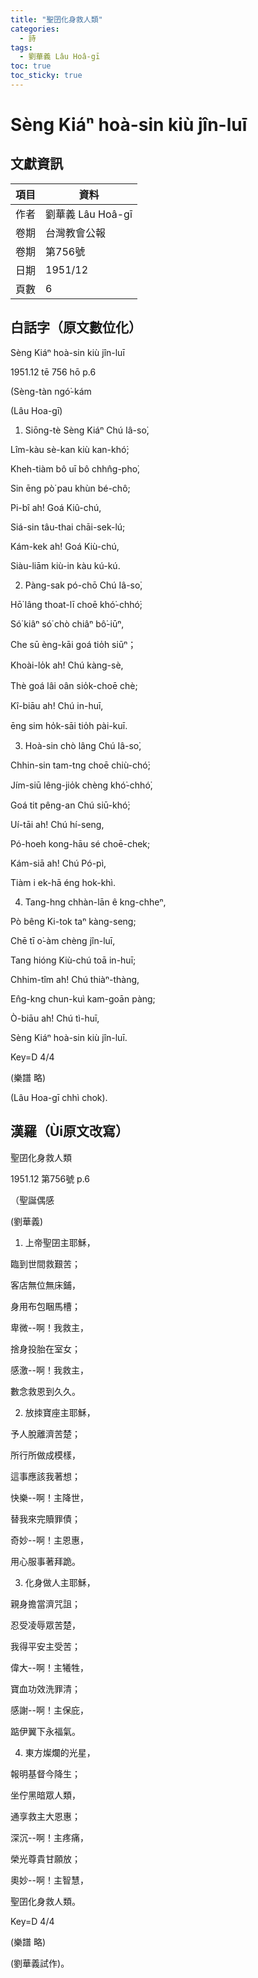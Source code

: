 ```yaml
---
title: "聖囝化身救人類"
categories:
  - 詩
tags:
  - 劉華義 Lâu Hoâ-gī
toc: true
toc_sticky: true
---
```


# Sèng Kiáⁿ hoà-sin kiù jîn-luī

## 文獻資訊

| 項目 | 資料 |
|---|---|
| 作者 | 劉華義 Lâu Hoâ-gī |
| 卷期 | 台灣教會公報 |
| 卷期 | 第756號 |
| 日期 | 1951/12 |
| 頁數 | 6 |

## 白話字（原文數位化）

Sèng Kiáⁿ hoà-sin kiù jîn-luī

1951.12 tē 756 hō p.6

(Sèng-tàn ngó͘-kám

(Lâu Hoa-gī)

1. Siōng-tè Sèng Kiáⁿ Chú Iâ-so͘,

Lîm-kàu sè-kan kiù kan-khó͘;

Kheh-tiàm bô uī bô chhn̂g-pho͘,

Sin ēng pò͘ pau khùn bé-chô;

Pi-bî ah! Goá Kiû-chú,

Siá-sin tâu-thai chāi-sek-lú;

Kám-kek ah! Goá Kiù-chú,

Siàu-liām kiù-in kàu kú-kú.

2. Pàng-sak pó-chō Chú Iâ-so͘,

Hō͘ lâng thoat-lī choē khó͘-chhó͘;

Só͘ kiâⁿ só͘ chò chiâⁿ bô͘-iūⁿ,

Che sū èng-kāi goá tio̍h siūⁿ；

Khoài-lo̍k ah! Chú kàng-sè,

Thè goá lâi oân sio̍k-choē chè;

Kî-biāu ah! Chú in-huī,

ēng sim ho̍k-sāi tio̍h pài-kuī.

3. Hoà-sin chò lâng Chú Iâ-so͘,

Chhin-sin tam-tng choē chiù-chó͘;

Jím-siū lêng-jio̍k chèng khó͘-chhó͘,

Goá tit pêng-an Chú siū-khó͘;

Uí-tāi ah! Chú hí-seng,

Pó-hoeh kong-hāu sé choē-chek;

Kám-siā ah! Chú Pó-pì,

Tiàm i ek-hā éng hok-khì.

4. Tang-hng chhàn-lān ê kng-chheⁿ,

Pò bêng Ki-tok taⁿ kàng-seng;

Chē tī o͘-àm chèng jîn-luī,

Tang hióng Kiù-chú toā in-huī;

Chhim-tîm ah! Chú thiàⁿ-thàng,

En̂g-kng chun-kuì kam-goān pàng;

Ò-biāu ah! Chú tì-huī,

Sèng Kiáⁿ hoà-sin kiù jîn-luī.

Key=D 4/4

(樂譜 略)

(Lâu Hoa-gī chhì chok).

## 漢羅（Ùi原文改寫）

聖囝化身救人類

1951.12 第756號 p.6

（聖誕偶感

(劉華義)

1. 上帝聖囝主耶穌，

臨到世間救艱苦；

客店無位無床鋪，

身用布包睏馬槽；

卑微--啊！我救主，

捨身投胎在室女；

感激--啊！我救主，

數念救恩到久久。

2. 放拺寶座主耶穌，

予人脫離濟苦楚；

所行所做成模樣，

這事應該我著想；

快樂--啊！主降世，

替我來完贖罪債；

奇妙--啊！主恩惠，

用心服事著拜跪。

3. 化身做人主耶穌，

親身擔當濟咒詛；

忍受凌辱眾苦楚，

我得平安主受苦；

偉大--啊！主犧牲，

寶血功效洗罪清；

感謝--啊！主保庇，

踮伊翼下永福氣。

4. 東方燦爛的光星，

報明基督今降生；

坐佇黑暗眾人類，

通享救主大恩惠；

深沉--啊！主疼痛，

榮光尊貴甘願放；

奧妙--啊！主智慧，

聖囝化身救人類。

Key=D 4/4

(樂譜 略)

(劉華義試作)。
